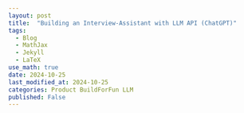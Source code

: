 ```yaml
---
layout: post
title:  "Building an Interview-Assistant with LLM API (ChatGPT)"
tags:
  - Blog
  - MathJax
  - Jekyll
  - LaTeX
use_math: true
date: 2024-10-25
last_modified_at: 2024-10-25
categories: Product BuildForFun LLM
published: False
---
```




